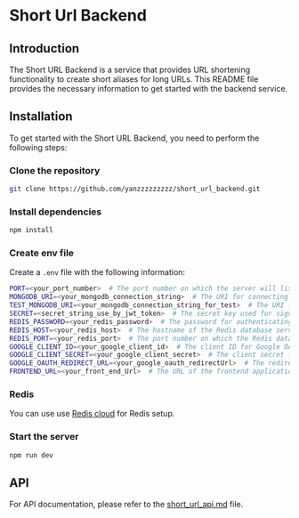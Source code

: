 # Short Url Backend

## Introduction

The Short URL Backend is a service that provides URL shortening functionality to create short aliases for long URLs. This README file provides the necessary information to get started with the backend service.

## Installation

To get started with the Short URL Backend, you need to perform the following steps:

### Clone the repository

```bash
git clone https://github.com/yanzzzzzzzzz/short_url_backend.git
```

### Install dependencies

```bash
npm install
```

### Create env file

Create a `.env` file with the following information:

```bash
PORT=<your_port_number>  # The port number on which the server will listen for incoming connections.
MONGODB_URI=<your_mongodb_connection_string>  # The URI for connecting to the MongoDB database used by the application.
TEST_MONGODB_URI=<your_mongodb_connection_string_for_test>  # The URI for connecting to the MongoDB database used for testing purposes.
SECRET=<secret_string_use_by_jwt_token>  # The secret key used for signing and verifying JSON Web Tokens (JWTs) for authentication and authorization.
REDIS_PASSWORD=<your_redis_password>  # The password for authenticating with the Redis database server.
REDIS_HOST=<your_redis_host>  # The hostname of the Redis database server.
REDIS_PORT=<your_redis_port>  # The port number on which the Redis database server is running.
GOOGLE_CLIENT_ID=<your_google_client_id>  # The client ID for Google OAuth 2.0 authentication.
GOOGLE_CLIENT_SECRET=<your_google_client_secret>  # The client secret for Google OAuth 2.0 authentication.
GOOGLE_OAUTH_REDIRECT_URL=<your_google_oauth_redirectUrl>  # The redirect URL to which Google will send the authorization response.
FRONTEND_URL=<your_front_end_Url>  # The URL of the frontend application, which is used for CORS (Cross-Origin Resource Sharing) and redirection purposes.

```

### Redis

You can use use [Redis cloud](https://app.redislabs.com/#/databases) for Redis setup.

### Start the server

```bash
npm run dev
```

## API

For API documentation, please refer to the [short_url_api.md](/docs/api/short_url_api.md) file.
